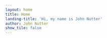```yaml
---
layout: home
title: Home
landing-title: 'Hi, my name is John Nutter'
author: John Nutter
show_tile: false
---
```



